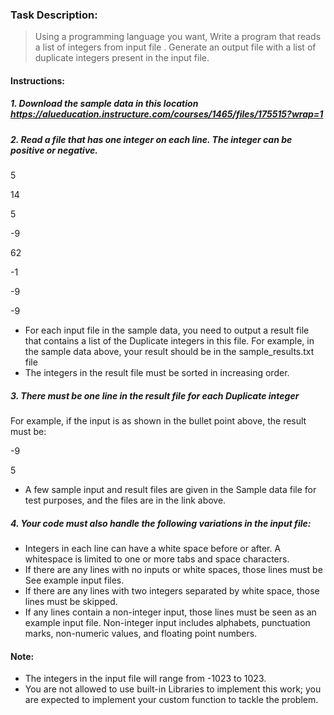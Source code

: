 ### Task Description: 
> Using a programming language you want, Write a program that reads a list of integers from input file . Generate an output  file with a list of duplicate integers present in the input file.

#### Instructions:
##### 1. Download the sample data in this location <https://alueducation.instructure.com/courses/1465/files/175515?wrap=1>
##### 2. Read a file that has one integer on each line. The integer can be positive or negative.
5

14

5

-9

62

-1

-9

-9

+ For each input file in the sample data, you need to output a result file that contains a list of the Duplicate integers in this file. For example, in the sample data above, your result should be in the sample_results.txt file
+ The integers in the result file must be sorted in increasing order.
##### 3. There must be one line in the result file for each Duplicate integer
For example, if the input is as shown in the bullet point above, the result must be:

-9

5

+ A few sample input and result files are given in the Sample data file for test purposes, and the files are in the link above.

##### 4. Your code must also handle the following variations in the input file:

+ Integers in each line can have a white space before or after. A whitespace is limited to one or more tabs and space characters.
+ If there are any lines with no inputs or white spaces, those lines must be See example input files.
+ If there are any lines with two integers separated by white space, those lines must be skipped.
+ If any lines contain a non-integer input, those lines must be seen as an example input file.
Non-integer input includes alphabets, punctuation marks, non-numeric values, and floating point numbers.
#### Note:
+ The integers in the input file will range from -1023 to 1023.
+ You are not allowed to use built-in Libraries to implement this work; you are expected to implement your custom function to tackle the problem.
